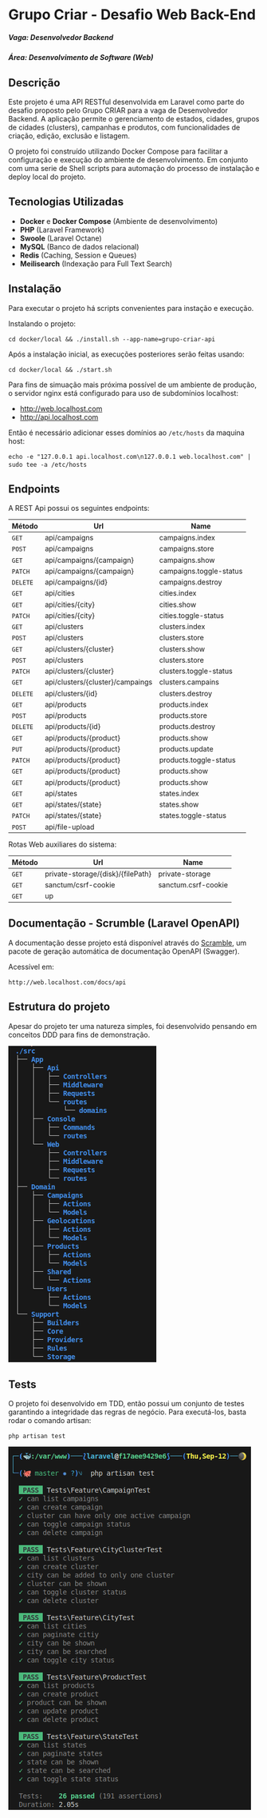 # Grupo Criar - Desafio Web Back-End
##### Vaga: Desenvolvedor Backend
#####  Área: Desenvolvimento de Software (Web)

## Descrição
Este projeto é uma API RESTful desenvolvida em Laravel como parte do desafio proposto pelo Grupo CRIAR para a vaga de Desenvolvedor Backend. A aplicação permite o gerenciamento de estados, cidades, grupos de cidades (clusters), campanhas e produtos, com funcionalidades de criação, edição, exclusão e listagem.

O projeto foi construído utilizando Docker Compose para facilitar a configuração e execução do ambiente de desenvolvimento. Em conjunto com uma serie de Shell scripts para automação do processo de instalação e deploy local do projeto.


## Tecnologias Utilizadas

-   **Docker** e **Docker Compose** (Ambiente de desenvolvimento)
-   **PHP** (Laravel Framework)
-   **Swoole** (Laravel Octane)
-   **MySQL**  (Banco de dados relacional)
-   **Redis** (Caching, Session e Queues)
-   **Meilisearch** (Indexação para Full Text Search)

## Instalação

Para executar o projeto há scripts convenientes para instação e execução.

Instalando o projeto:

    cd docker/local && ./install.sh --app-name=grupo-criar-api

Após a instalação inicial, as execuções posteriores serão feitas usando:

    cd docker/local && ./start.sh

Para fins de simuação mais próxima possível de um ambiente de produção, o servidor nginx está configurado para uso de subdomínios localhost:

- http://web.localhost.com
- http://api.localhost.com

Então é necessário adicionar esses domínios ao `/etc/hosts` da maquina host:

    echo -e "127.0.0.1 api.localhost.com\n127.0.0.1 web.localhost.com" | sudo tee -a /etc/hosts


## Endpoints

A REST Api possui os seguintes endpoints:

| Método | Url | Name | 
|--|--|--|
| `GET`    | api/campaigns           			| campaigns.index 		  |
| `POST`   | api/campaigns            			| campaigns.store 		  |
| `GET`    | api/campaigns/{campaign} 			| campaigns.show  		  |
| `PATCH`  | api/campaigns/{campaign} 			| campaigns.toggle-status |
| `DELETE` | api/campaigns/{id} 	 			| campaigns.destroy       |
| `GET`    | api/cities 			 			| cities.index 			  |
| `GET`    | api/cities/{city} 		 			| cities.show			  |
| `PATCH`  | api/cities/{city} 		 			| cities.toggle-status    |
| `GET`    | api/clusters 						| clusters.index		  |
| `POST`   | api/clusters 			 			| clusters.store		  |
| `GET`    | api/clusters/{cluster}  			| clusters.show			  |
| `POST`   | api/clusters 			  			| clusters.store		  |
| `PATCH`  | api/clusters/{cluster}   			| clusters.toggle-status  |
| `GET`    | api/clusters/{cluster}/campaings   | clusters.campains		  |
| `DELETE` | api/clusters/{id}  				| clusters.destroy		  |
| `GET`    | api/products   					| products.index		  |
| `POST`   | api/products   					| products.store		  |
| `DELETE` | api/products/{id}  				| products.destroy		  |
| `GET`    | api/products/{product}   			| products.show	     	  |
| `PUT`    | api/products/{product}   			| products.update	      |
| `PATCH`  | api/products/{product}   			| products.toggle-status  |
| `GET`    | api/products/{product}   			| products.show	     	  |
| `GET`    | api/products/{product}   			| products.show	     	  |
| `GET`    | api/states 			 			| states.index 			  |
| `GET`    | api/states/{state} 		 		| states.show			  |
| `PATCH`  | api/states/{state} 		 		| states.toggle-status    |
| `POST`   | api/file-upload                    |                         |

Rotas Web auxiliares do sistema:

| Método | Url | Name | 
|--|--|--|
| `GET`    | private-storage/{disk}/{filePath} | private-storage     |
| `GET`    | sanctum/csrf-cookie 			   | sanctum.csrf-cookie |
| `GET`    | up 							   |  					 |

## Documentação - Scrumble (Laravel OpenAPI)

A documentação desse projeto está disponível através do [Scramble](https://scramble.dedoc.co/), um pacote de geração automática de documentação OpenAPI (Swagger).

Acessível em:

    http://web.localhost.com/docs/api

## Estrutura do projeto

Apesar do projeto ter uma natureza simples, foi desenvolvido pensando em conceitos DDD para fins de demonstração.

![project-tree](https://raw.githubusercontent.com/vzambon/grupo-criar-teste-api/assets/grupo-criar-tree.png)


## Tests

O projeto foi desenvolvido em TDD, então possui um conjunto de testes garantindo a integridade das regras de negócio. Para executá-los, basta rodar o comando artisan:

    php artisan test

![tests](https://raw.githubusercontent.com/vzambon/grupo-criar-teste-api/assets/tests.png)
